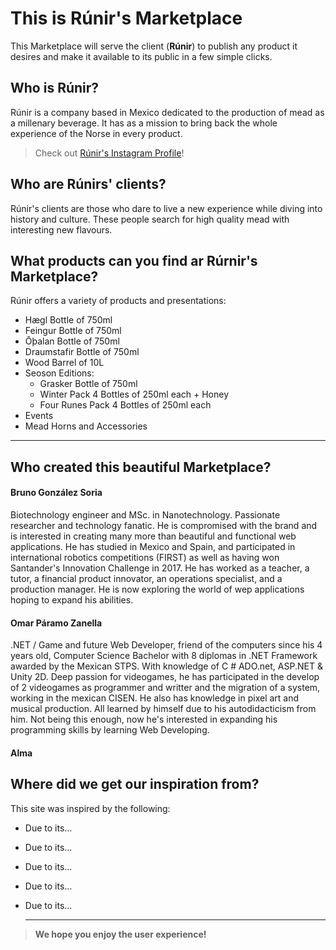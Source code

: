# This is Rúnir's Marketplace

This Marketplace will serve the client (**Rúnir**) to publish any product it desires and make it available to its public in a few simple clicks.

## Who is Rúnir?

Rúnir is a company based in Mexico dedicated to the production of mead as a millenary beverage. It has as a mission to bring back the whole experience of the Norse in every product.

> Check out [Rúnir's Instagram Profile](https://www.instagram.com/runir_mead/)!

## Who are Rúnirs' clients?

Rúnir's clients are those who dare to live a new experience while diving into history and culture. These people search for high quality mead with interesting new flavours.

## What products can you find ar Rúrnir's Marketplace?

Rúnir offers a variety of products and presentations:

- Hægl Bottle of 750ml
- Feingur Bottle of 750ml
- Ōþalan Bottle of 750ml
- Draumstafir Bottle of 750ml
- Wood Barrel of 10L
- Seoson Editions:
  - Grasker Bottle of 750ml
  - Winter Pack 4 Bottles of 250ml each + Honey
  - Four Runes Pack 4 Bottles of 250ml each
- Events
- Mead Horns and Accessories

---

## Who created this beautiful Marketplace?

#### Bruno González Soria

Biotechnology engineer and MSc. in Nanotechnology. Passionate researcher and technology fanatic. He is compromised with the brand and is interested in creating many more than beautiful and functional web applications. He has studied in Mexico and Spain, and participated in international robotics competitions (FIRST) as well as having won Santander's Innovation Challenge in 2017. He has worked as a teacher, a tutor, a financial product innovator, an operations specialist, and a production manager. He is now exploring the world of wep applications hoping to expand his abilities.

#### Omar Páramo Zanella

.NET / Game and future Web Developer, friend of the computers since his 4 years old, Computer Science Bachelor with 8 diplomas in .NET Framework awarded by the Mexican STPS.
With knowledge of C # ADO.net, ASP.NET & Unity 2D. Deep passion for videogames, he has participated in the develop of 2 videogames as programmer and writter and the migration of a system, working in the mexican CISEN. He also has knowledge in pixel art and musical production. All learned by himself due to his autodidacticism from him. Not being this enough, now he's interested in expanding his programming skills by learning Web Developing.

#### Alma

## Where did we get our inspiration from?

This site was inspired by the following:

- Due to its...
- Due to its...
- Due to its...
- Due to its...
- Due to its...

  ***

> **We hope you enjoy the user experience!**
